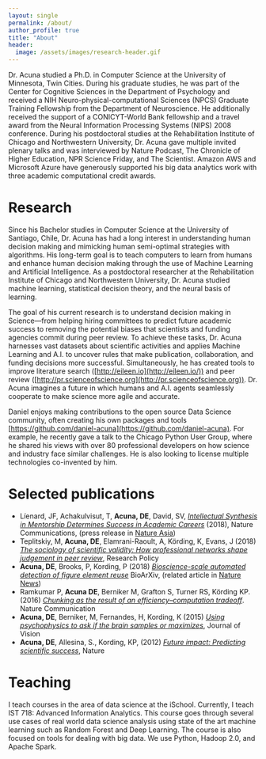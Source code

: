 ```yaml
---
layout: single
permalink: /about/
author_profile: true
title: "About"
header:
  image: /assets/images/research-header.gif
---
```


Dr. Acuna studied a Ph.D. in Computer Science at the University of Minnesota, Twin Cities. During his graduate studies, he was part of the Center for Cognitive Sciences in the Department of Psychology and received a NIH Neuro-physical-computational Sciences (NPCS) Graduate Training Fellowship from the Department of Neuroscience. He additionally received the support of a CONICYT-World Bank fellowship and a travel award from the Neural Information Processing Systems (NIPS) 2008 conference. During his postdoctoral studies at the Rehabilitation Institute of Chicago and Northwestern University, Dr. Acuna gave multiple invited plenary talks and was interviewed by Nature Podcast, The Chronicle of Higher Education, NPR Science Friday, and The Scientist. Amazon AWS and Microsoft Azure have generously supported his big data analytics work with three academic computational credit awards.

# Research

Since his Bachelor studies in Computer Science at the University of Santiago, Chile, Dr. Acuna has had a long interest in understanding human decision making and mimicking human semi-optimal strategies with algorithms. His long-term goal is to teach computers to learn from humans and enhance human decision making through the use of Machine Learning and Artificial Intelligence. As a postdoctoral researcher at the Rehabilitation Institute of Chicago and Northwestern University, Dr. Acuna studied machine learning, statistical decision theory, and the neural basis of learning.

The goal of his current research is to understand decision making in Science—from helping hiring committees to predict future academic success to removing the potential biases that scientists and funding agencies commit during peer review. To achieve these tasks, Dr. Acuna harnesses vast datasets about scientific activities and applies Machine Learning and A.I. to uncover rules that make publication, collaboration, and funding decisions more successful. Simultaneously, he has created tools to improve literature search ([http://eileen.io](http://eileen.io/)) and peer review ([http://pr.scienceofscience.org](http://pr.scienceofscience.org)). Dr. Acuna imagines a future in which humans and A.I. agents seamlessly cooperate to make science more agile and accurate.

Daniel enjoys making contributions to the open source Data Science community, often creating his own packages and tools [https://github.com/daniel-acuna](https://github.com/daniel-acuna). For example, he recently gave a talk to the Chicago Python User Group, where he shared his views with over 80 professional developers on how science and industry face similar challenges. He is also looking to license multiple technologies co-invented by him.

# Selected publications

  - Líenard, JF, Achakulvisut, T, **Acuna, DE**, David, SV, [_Intellectual Synthesis in Mentorship Determines Success in Academic Careers_](https://www.nature.com/articles/s41467-018-07034-y) (2018), Nature Communications, (press release in [Nature Asia](https://www.natureasia.com/en/research/highlight/12793))  
  - Teplitskiy, M, **Acuna, DE**, Elamrani-Raoult, A, Körding, K, Evans, J (2018) [_The sociology of scientific validity: How professional networks shape judgement in peer review_](https://www.sciencedirect.com/science/article/pii/S0048733318301598), Research Policy   
  - **Acuna, DE**, Brooks, P, Kording, P (2018) [_Bioscience-scale automated detection of figure element reuse_](https://arxiv.org/pdf/1802.01270.pdf) BioArXiv, (related article in [Nature News](https://www.nature.com/articles/d41586-018-02421-3))
  - Ramkumar P, __Acuna DE__, Berniker M, Grafton S, Turner RS, Körding KP. (2016) [_Chunking as the result of an efficiency–computation tradeoff_](https://www.nature.com/articles/ncomms12176). Nature Communication
  - __Acuna, DE__, Berniker, M, Fernandes, H, Kording, K (2015) [_Using psychophysics to ask if the brain samples or maximizes_](https://jov.arvojournals.org/article.aspx?articleid=2213288), Journal of Vision  
  - __Acuna, DE__, Allesina, S., Kording, KP, (2012) [_Future impact: Predicting scientific success_](https://www.nature.com/articles/489201a), Nature

# Teaching

I teach courses in the area of data science at the iSchool. Currently, I teach IST 718: Advanced Information Analytics. This course goes through several use cases of real world data science analysis using state of the art machine learning such as Random Forest and Deep Learning. The course is also focused on tools for dealing with big data. We use Python, Hadoop 2.0, and Apache Spark.
